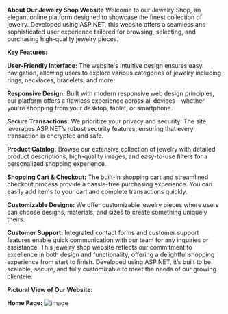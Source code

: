 **About Our Jewelry Shop Website**
Welcome to our Jewelry Shop, an elegant online platform designed to showcase the finest collection of jewelry. Developed using ASP.NET, this website offers a seamless and sophisticated user experience tailored for browsing, selecting, and purchasing high-quality jewelry pieces.

**Key Features:**

**User-Friendly Interface:** The website's intuitive design ensures easy navigation, allowing users to explore various categories of jewelry including rings, necklaces, bracelets, and more.

**Responsive Design:** Built with modern responsive web design principles, our platform offers a flawless experience across all devices—whether you're shopping from your desktop, tablet, or smartphone.

**Secure Transactions:** We prioritize your privacy and security. The site leverages ASP.NET’s robust security features, ensuring that every transaction is encrypted and safe.

**Product Catalog:** Browse our extensive collection of jewelry with detailed product descriptions, high-quality images, and easy-to-use filters for a personalized shopping experience.

**Shopping Cart & Checkout:** The built-in shopping cart and streamlined checkout process provide a hassle-free purchasing experience. You can easily add items to your cart and complete transactions quickly.

**Customizable Designs:** We offer customizable jewelry pieces where users can choose designs, materials, and sizes to create something uniquely theirs.

**Customer Support:** Integrated contact forms and customer support features enable quick communication with our team for any inquiries or assistance.
This jewelry shop website reflects our commitment to excellence in both design and functionality, offering a delightful shopping experience from start to finish. Developed using ASP.NET, it’s built to be scalable, secure, and fully customizable to meet the needs of our growing clientele.


**Pictural View of Our Website:**

**Home Page:**
![image](https://github.com/user-attachments/assets/c12b1e16-6865-4e05-9bee-033f47ba903e)

